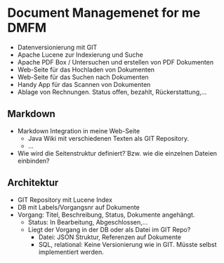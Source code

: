 # Document Managemenet for me DMFM

* Datenversionierung mit GIT
* Apache Lucene zur Indexierung und Suche
* Apache PDF Box / Untersuchen und erstellen von PDF Dokumenten
* Web-Seite für das Hochladen von Dokumenten
* Web-Seite für das Suchen nach Dokumenten
* Handy App für das Scannen von Dokumenten
* Ablage von Rechnungen. Status offen, bezahlt, Rückerstattung,...

## Markdown
* Markdown Integration in meine Web-Seite
  * Java Wiki mit verschiedenen Texten als GIT Repository.
  * ...  
* Wie wird die Seitenstruktur definiert?`Bzw. wie die einzelnen Dateien einbinden?

## Architektur
* GIT Repository mit Lucene Index
* DB mit Labels/Vorgangsnr auf Dokumente
* Vorgang: Titel, Beschreibung, Status, Dokumente angehängt.
  * Status: In Bearbeitung, Abgeschlossen,...
  * Liegt der Vorgang in der DB oder als Datei im GIT Repo?
    * Datei: JSON Struktur, Referenzen auf Dokumente
    * SQL, relational: Keine Versionierung wie in GIT. Müsste selbst
      implementiert werden.